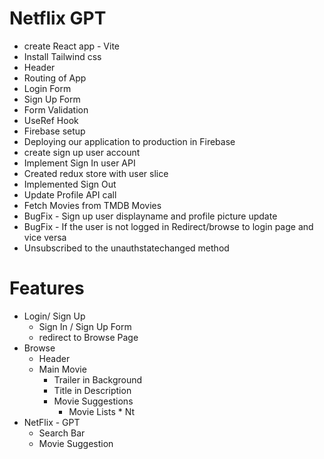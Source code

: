# Netflix GPT

- create React app - Vite
- Install Tailwind css
- Header
- Routing of App
- Login Form
- Sign Up Form
- Form Validation
- UseRef Hook
- Firebase setup
- Deploying our application to production in Firebase
- create sign up user account
- Implement Sign In user API
- Created  redux store with user slice
- Implemented Sign Out
- Update Profile API call
- Fetch Movies from TMDB Movies
- BugFix - Sign up user displayname and profile picture update
- BugFix - If the user is not logged in Redirect/browse to login page and vice versa
- Unsubscribed to the unauthstatechanged method


# Features 
- Login/ Sign Up
    - Sign In / Sign Up Form
    - redirect to Browse Page
- Browse
    - Header
    - Main Movie
        - Trailer in Background
        - Title in Description
        - Movie Suggestions
            - Movie Lists  * Nt
- NetFlix - GPT
    - Search Bar 
    - Movie Suggestion
